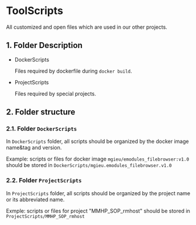 # ToolScripts

All customized and open files which are used in our other projects.

## 1. Folder Description

- DockerScripts

  Files required by dockerfile during `docker build`.

- ProjectScripts

  Files required by special projects.

## 2. Folder structure

### 2.1. Folder `DockerScripts`

In `DockerScripts` folder, all scripts should be organized by the docker image name&tag and version.

Example: scripts or files for docker image `mgieu/emodules_filebrowser:v1.0` should be stored in `DockerScripts/mgieu.emodules_filebrowser.v1.0`

### 2.2. Folder `ProjectScripts`

In `ProjectScripts` folder, all scripts should be organized by the project name or its abbreviated name.

Exmple: scripts or files for project "MMHP_SOP_rmhost" should be stored in `ProjectScripts/MMHP_SOP_rmhost`
